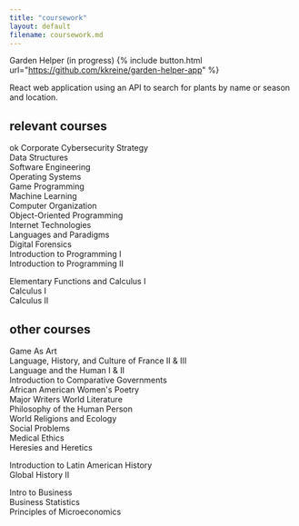 ```yaml
---
title: "coursework"
layout: default
filename: coursework.md
---
```


Garden Helper (in progress)
{% include button.html url="https://github.com/kkreine/garden-helper-app" %}

React web application using an API to search for plants by name or season and location.

## relevant courses

ok
Corporate Cybersecurity Strategy  
Data Structures  
Software Engineering  
Operating Systems  
Game Programming  
Machine Learning  
Computer Organization  
Object-Oriented Programming  
Internet Technologies  
Languages and Paradigms  
Digital Forensics  
Introduction to Programming I  
Introduction to Programming II  
  
Elementary Functions and Calculus I  
Calculus I  
Calculus II  

## other courses
Game As Art  
Language, History, and Culture of France II & III  
Language and the Human I & II  
Introduction to Comparative Governments  
African American Women's Poetry  
Major Writers World Literature  
Philosophy of the Human Person  
World Religions and Ecology  
Social Problems  
Medical Ethics  
Heresies and Heretics  
  
Introduction to Latin American History  
Global History II  

Intro to Business  
Business Statistics  
Principles of Microeconomics  